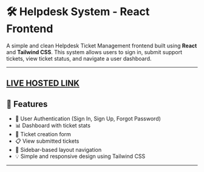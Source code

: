 # 🛠️ Helpdesk System - React Frontend

A simple and clean Helpdesk Ticket Management frontend built using **React** and **Tailwind CSS**. This system allows users to sign in, submit support tickets, view ticket status, and navigate a user dashboard.

---
<a href="https://helpdesk-ten-pearl.vercel.app"> LIVE HOSTED LINK</a>
---
## 📌 Features

- 🚪 User Authentication (Sign In, Sign Up, Forgot Password)
- 📊 Dashboard with ticket stats
- 📝 Ticket creation form
- 📋 View submitted tickets
- 📂 Sidebar-based layout navigation
- 💡 Simple and responsive design using Tailwind CSS

---
